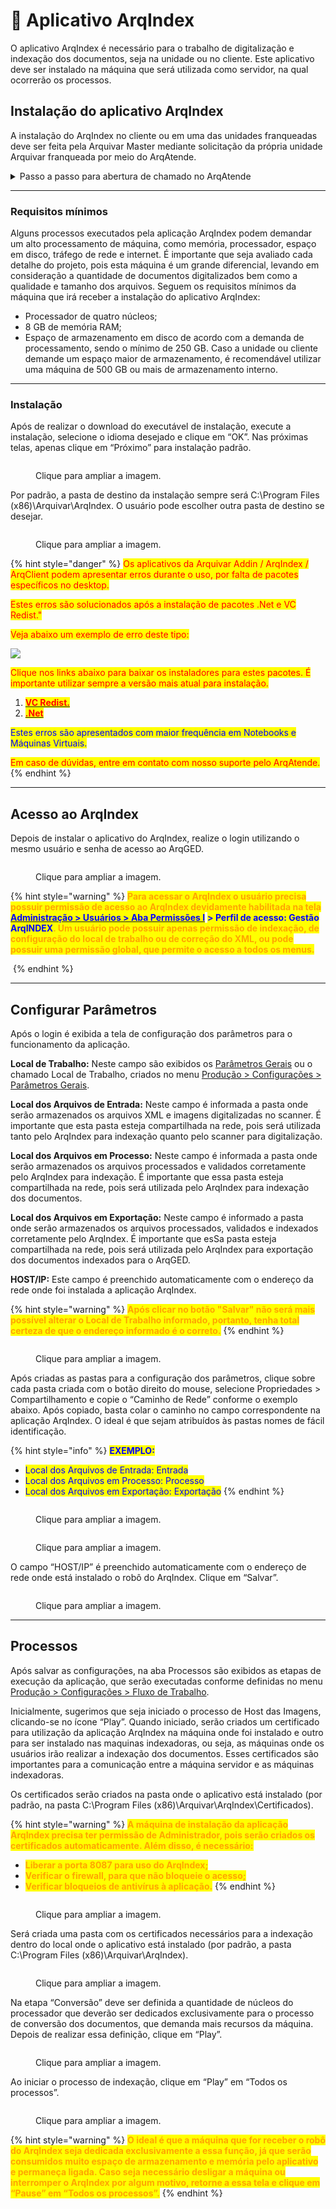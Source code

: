 # 🔹 Aplicativo ArqIndex

O aplicativo ArqIndex é necessário para o trabalho de digitalização e indexação dos documentos, seja na unidade ou no cliente. Este aplicativo deve ser instalado na máquina que será utilizada como servidor, na qual ocorrerão os processos. &#x20;

## Instalação do aplicativo ArqIndex&#x20;

A instalação do ArqIndex no cliente ou em uma das unidades franqueadas deve ser feita pela Arquivar Master mediante solicitação da própria unidade Arquivar franqueada por meio do ArqAtende.&#x20;

<details>

<summary>Passo a passo para abertura de chamado no ArqAtende</summary>

1. Acesse o site [https://b24-sd3f59.bitrix24.site/Solicitacoesfranquias/](https://b24-sd3f59.bitrix24.site/Solicitacoesfranquias/)&#x20;
2. Preencha os campos apresentados na tela:&#x20;

* _Unidade de Negócios:_ nome da unidade solicitante&#x20;
* _Nome do cliente:_ Se o chamado estiver sendo aberto para a unidade, repita o nome. Se for para um cliente, informe o cliente para quem o chamado será aberto.&#x20;
* _Dados de contato:_ Informe o nome, e-mail e telefone de quem deve receber o retorno do chamado. Essa pessoa precisa ter condições de repassar informações do processo, pois ela poderá ser contata pelos técnicos da Arquivar Master durante a execução do chamado. Se o chamado estiver sendo aberto para um cliente, o contato deverá ser do responsável pelo atendimento àquele cliente dentro da unidade. &#x20;

3. Clique em “Próximo”.&#x20;
4. No campo “Departamento Atendimento Solicitação” informe o departamento que deve receber sua solicitação.&#x20;

</details>

***

### Requisitos mínimos&#x20;

Alguns processos executados pela aplicação ArqIndex podem demandar um alto processamento de máquina, como memória, processador, espaço em disco, tráfego de rede e internet. É importante que seja avaliado cada detalhe do projeto, pois esta máquina é um grande diferencial, levando em consideração a quantidade de documentos digitalizados bem como a qualidade e tamanho dos arquivos. Seguem os requisitos mínimos da máquina que irá receber a instalação do aplicativo ArqIndex:&#x20;

* Processador de quatro núcleos;&#x20;
* 8 GB de memória RAM;&#x20;
* Espaço de armazenamento em disco de acordo com a demanda de processamento, sendo o mínimo de 250 GB. Caso a unidade ou cliente demande um espaço maior de armazenamento, é recomendável utilizar uma máquina de 500 GB ou mais de armazenamento interno.

***

### Instalação

Após de realizar o download do executável de instalação, execute a instalação, selecione o idioma desejado e clique em “OK”. Nas próximas telas, apenas clique em “Próximo” para instalação padrão. &#x20;

<figure><img src="../../.gitbook/assets/app01.png" alt=""><figcaption><p>Clique para ampliar a imagem.</p></figcaption></figure>

Por padrão, a pasta de destino da instalação sempre será C:\Program Files (x86)\Arquivar\ArqIndex. O usuário pode escolher outra pasta de destino se desejar.&#x20;

<figure><img src="../../.gitbook/assets/app02.png" alt=""><figcaption><p>Clique para ampliar a imagem.</p></figcaption></figure>

{% hint style="danger" %}
<mark style="color:red;">Os aplicativos da Arquivar Addin / ArqIndex / ArqClient podem apresentar erros durante o uso, por falta de pacotes específicos no desktop.</mark>

<mark style="color:red;">Estes erros são solucionados após a instalação de pacotes .Net e VC Redist."</mark>

<mark style="color:red;">Veja abaixo um exemplo de erro deste tipo:</mark>

![](https://arquivar.gitbook.io/\~gitbook/image?url=https%3A%2F%2F1023047207-files.gitbook.io%2F%7E%2Ffiles%2Fv0%2Fb%2Fgitbook-x-prod.appspot.com%2Fo%2Fspaces%252FtM1xGMYoU6wC7tnUUXEo%252Fuploads%252FiKWqsB9T52cwxnfPd6fl%252Fimage.png%3Falt%3Dmedia%26token%3D1edf8ffd-7b46-4e76-bc88-e5a3daf9d14c\&width=300\&dpr=4\&quality=100\&sign=1a85218b\&sv=1)

<mark style="color:red;">Clique nos links abaixo para baixar os instaladores para estes pacotes. É importante utilizar sempre a versão mais atual para instalação.</mark>

1. [<mark style="color:red;">**VC Redist.**</mark>](https://learn.microsoft.com/pt-br/cpp/windows/latest-supported-vc-redist?view=msvc-170#latest-microsoft-visual-c-redistributable-version)
2. [<mark style="color:red;">**.Net**</mark>](https://dotnet.microsoft.com/pt-br/download/dotnet/3.1)

<mark style="color:blue;">Estes erros são apresentados com maior frequência em Notebooks e Máquinas Virtuais.</mark>

<mark style="color:red;">Em caso de dúvidas, entre em contato com nosso suporte pelo ArqAtende.</mark>
{% endhint %}

***

## Acesso ao ArqIndex&#x20;

Depois de instalar o aplicativo do ArqIndex, realize o login utilizando o mesmo usuário e senha de acesso ao ArqGED.&#x20;

<figure><img src="../../.gitbook/assets/app03.png" alt=""><figcaption><p>Clique para ampliar a imagem.</p></figcaption></figure>

{% hint style="warning" %}
<mark style="color:orange;">**Para acessar o ArqIndex o usuário precisa possuir permissão de acesso ao ArqIndex devidamente habilitada na tela**</mark> [<mark style="color:blue;">**Administração > Usuários > Aba Permissões I**</mark>](../../administracao/usuarios.md) <mark style="color:blue;">**> Perfil de acesso: Gestão ArqINDEX**</mark><mark style="color:orange;">**. Um usuário pode possuir apenas permissão de indexação, de configuração do local de trabalho ou de correção do XML, ou pode possuir uma permissão global, que permite o acesso a todos os menus.**</mark>&#x20;

<img src="../../.gitbook/assets/app04.png" alt="" data-size="original">
{% endhint %}

***

## Configurar Parâmetros&#x20;

Após o login é exibida a tela de configuração dos parâmetros para o funcionamento da aplicação.

**Local de Trabalho:** Neste campo são exibidos os [Parâmetros Gerais](parametros-gerais.md) ou o chamado Local de Trabalho, criados no menu [Produção > Configurações > Parâmetros Gerais](parametros-gerais.md). &#x20;

**Local dos Arquivos de Entrada:** Neste campo é informada a pasta onde serão armazenados os arquivos XML e imagens digitalizadas no scanner. É importante que esta pasta esteja compartilhada na rede, pois será utilizada tanto pelo ArqIndex para indexação quanto pelo scanner para digitalização.

**Local dos Arquivos em Processo:** Neste campo é informada a pasta onde serão armazenados os arquivos processados e validados corretamente pelo ArqIndex para indexação. É importante que essa pasta esteja compartilhada na rede, pois será utilizada pelo ArqIndex para indexação dos documentos.

**Local dos Arquivos em Exportação:** Neste campo é informado a pasta onde serão armazenados os arquivos processados, validados e indexados corretamente pelo ArqIndex. É importante que esSa pasta esteja compartilhada na rede, pois será utilizada pelo ArqIndex para exportação dos documentos indexados para o ArqGED.

**HOST/IP:** Este campo é preenchido automaticamente com o endereço da rede onde foi instalada a aplicação ArqIndex.

{% hint style="warning" %}
<mark style="color:orange;">**Após clicar no botão "Salvar" não será mais possível alterar o Local de Trabalho informado, portanto, tenha total certeza de que o endereço informado é o correto.**</mark>
{% endhint %}

<figure><img src="../../.gitbook/assets/app05.png" alt=""><figcaption><p>Clique para ampliar a imagem.</p></figcaption></figure>

Após criadas as pastas para a configuração dos parâmetros, clique sobre cada pasta criada com o botão direito do mouse, selecione Propriedades > Compartilhamento e copie o “Caminho de Rede” conforme o exemplo abaixo. Após copiado, basta colar o caminho no campo correspondente na aplicação ArqIndex. O ideal é que sejam atribuídos às pastas nomes de fácil identificação.

{% hint style="info" %}
<mark style="color:blue;">**EXEMPLO:**</mark>&#x20;

* <mark style="color:blue;">Local dos Arquivos de Entrada: Entrada</mark>
* <mark style="color:blue;">Local dos Arquivos em Processo: Processo</mark>
* <mark style="color:blue;">Local dos Arquivos em Exportação: Exportação</mark>
{% endhint %}

<figure><img src="../../.gitbook/assets/app06.png" alt=""><figcaption><p>Clique para ampliar a imagem.</p></figcaption></figure>

<figure><img src="../../.gitbook/assets/app07.png" alt=""><figcaption><p>Clique para ampliar a imagem.</p></figcaption></figure>

O campo “HOST/IP” é preenchido automaticamente com o endereço de rede onde está instalado o robô do ArqIndex. Clique em “Salvar”.&#x20;

<figure><img src="../../.gitbook/assets/app08.png" alt=""><figcaption><p>Clique para ampliar a imagem.</p></figcaption></figure>

***

## &#x20;Processos&#x20;

Após salvar as configurações, na aba Processos são exibidos as etapas de execução da aplicação, que serão executadas conforme definidas no menu [Produção > Configurações > Fluxo de Trabalho](fluxo-de-trabalho.md).

Inicialmente, sugerimos que seja iniciado o processo de Host das Imagens, clicando-se no ícone “Play”. Quando iniciado, serão criados um certificado para utilização da aplicação ArqIndex na máquina onde foi instalado e outro para ser instalado nas maquinas indexadoras, ou seja, as máquinas onde os usuários irão realizar a indexação dos documentos. Esses certificados são importantes para a comunicação entre a máquina servidor e as máquinas indexadoras.

&#x20;Os certificados serão criados na pasta onde o aplicativo está instalado (por padrão, na pasta C:\Program Files (x86)\Arquivar\ArqIndex\Certificados).

{% hint style="warning" %}
<mark style="color:orange;">**A máquina de instalação da aplicação ArqIndex precisa ter permissão de Administrador, pois serão criados os certificados automaticamente. Além disso, é necessário:**</mark>

* <mark style="color:orange;">**Liberar a porta 8087 para uso do ArqIndex;**</mark>
* <mark style="color:orange;">**Verificar o firewall, para que não bloqueie o acesso;**</mark>
* <mark style="color:orange;">**Verificar bloqueios de antivírus à aplicação.**</mark>
{% endhint %}



<figure><img src="../../.gitbook/assets/app10.png" alt=""><figcaption><p>Clique para ampliar a imagem.</p></figcaption></figure>

Será criada uma pasta com os certificados necessários para a indexação dentro do local onde o aplicativo está instalado (por padrão, a pasta C:\Program Files (x86)\Arquivar\ArqIndex). &#x20;

<figure><img src="../../.gitbook/assets/app09.png" alt=""><figcaption><p>Clique para ampliar a imagem.</p></figcaption></figure>

Na etapa “Conversão” deve ser definida a quantidade de núcleos do processador que deverão ser dedicados exclusivamente para o processo de conversão dos documentos, que demanda mais recursos da máquina. Depois de realizar essa definição, clique em “Play”.&#x20;

<figure><img src="../../.gitbook/assets/app11.png" alt=""><figcaption><p>Clique para ampliar a imagem.</p></figcaption></figure>

Ao iniciar o processo de indexação, clique em “Play” em “Todos os processos”. &#x20;

<figure><img src="../../.gitbook/assets/app12.png" alt=""><figcaption><p>Clique para ampliar a imagem.</p></figcaption></figure>

{% hint style="warning" %}
<mark style="color:orange;">**O ideal é que a máquina que for receber o robô do ArqIndex seja dedicada exclusivamente a essa função, já que serão consumidos muito espaço de armazenamento e memória pelo aplicativo e permaneça ligada. Caso seja necessário desligar a máquina ou interromper o ArqIndex por algum motivo, retorne a essa tela e clique em “Pause” em “Todos os processos”.**</mark> &#x20;
{% endhint %}
